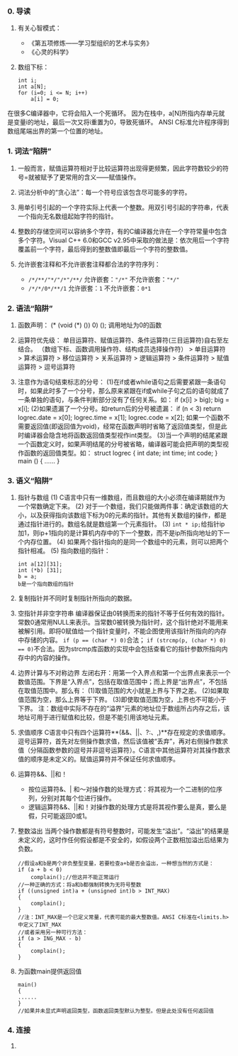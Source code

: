 ### 0. 导读

1. 有关心智模式：
	- 《第五项修炼——学习型组织的艺术与实务》
	- 《心灵的科学》

2. 数组下标：
	```
	int i;
	int a[N];
	for (i=0; i <= N; i++)
	    a[i] = 0;
	``` 
在很多C编译器中，它将会陷入一个死循环。
因为在栈中，a[N]所指内存单元就是变量i的地址，最后一次又将i重置为0，导致死循环。
ANSI C标准允许程序得到数组尾端出界的第一个位置的地址。

### 1. 词法“陷阱”

1. 一般而言，赋值运算符相对于比较运算符出现得更频繁，因此字符数较少的符号=就被赋予了更常用的含义——赋值操作。

2. 词法分析中的“贪心法”：每一个符号应该包含尽可能多的字符。

3. 用单引号引起的一个字符实际上代表一个整数。用双引号引起的字符串，代表一个指向无名数组起始字符的指针。

4. 整数的存储空间可以容纳多个字符，有的C编译器允许在一个字符常量中包含多个字符。Visual C++ 6.0和GCC v2.95中采取的做法是：依次用后一个字符覆盖前一个字符，最后得到的整数值即最后一个字符的整数值。

5. 允许嵌套注释和不允许嵌套注释都合法的字符序列：
	- `/*/**/"*/"/*"/**/`
	允许嵌套：`"/*"`
	不允许嵌套：`"*/"`
	- `/*/*/0*/**/1`
	允许嵌套：`1`
	不允许嵌套：`0*1`
	
### 2. 语法“陷阱”

1. 函数声明：
(* (void (*) ()) 0) ();
调用地址为0的函数

2. 运算符优先级：
单目运算符、赋值运算符、条件运算符(三目运算符)自右至左结合。
（数组下标、函数调用操作符、结构成员选择操作符） >  单目运算符  >  算术运算符  >  移位运算符  >  关系运算符  >  逻辑运算符  >  条件运算符  >  赋值运算符  >  逗号运算符

3. 注意作为语句结束标志的分号：
(1)在if或者while语句之后需要紧跟一条语句时，如果此时多了一个分号，那么原来紧跟在if或while子句之后的语句就成了一条单独的语句，与条件判断部分没有了任何关系。如：
if (x[i] > big);
    big = x[i];
(2)如果遗漏了一个分号。如return后的分号被遗漏：
if (n < 3)
    return
logrec.date = x[0];
logrec.time = x[1];
logrec.code = x[2];
如果一个函数不需要返回值(即返回值为void)，经常在函数声明时省略了返回值类型，但是此时编译器会隐含地将函数返回值类型视作int类型。
(3)当一个声明的结尾紧跟一个函数定义时，如果声明结尾的分号被省略，编译器可能会把声明的类型视作函数的返回值类型。如：
struct logrec {
    int date;
    int time;
    int code;
}
main ()
{
    ……
}

### 3. 语义“陷阱”

1. 指针与数组
(1) C语言中只有一维数组，而且数组的大小必须在编译期就作为一个常数确定下来。
(2) 对于一个数组，我们只能做两件事：确定该数组的大小，以及获得指向该数组下标为0的元素的指针。其他有关数组的操作，都是通过指针进行的。数组名就是数组第一个元素指针。
(3) `int * ip;`给指针ip加1，则ip+1指向的是计算机内存中的下一个整数，而不是ip所指向地址的下一个内存位置。
(4) 如果两个指针指向的是同一个数组中的元素，则可以把两个指针相减。
(5) 指向数组的指针：
	
	```
	int a[12][31];
	int (*b) [31];
	b = a;
	b是一个指向数组的指针
	```

2. 复制指针并不同时复制指针所指向的数据。

3. 空指针并非空字符串
编译器保证由0转换而来的指针不等于任何有效的指针。常数0通常用NULL来表示。当常数0被转换为指针时，这个指针绝对不能用来被解引用。即将0赋值给一个指针变量时，不能企图使用该指针所指向的内存中存储的内容。
`if (p == (char *) 0)`合法；
`if (strcmp(p, (char *) 0) == 0)`不合法。因为strcmp库函数的实现中会包括查看它的指针参数所指向内存中的内容的操作。

4. 边界计算与不对称边界
左闭右开：用第一个入界点和第一个出界点来表示一个数值范围。下界是“入界点”，包括在取值范围中；而上界是“出界点”，不包括在取值范围中。那么有：
(1)取值范围的大小就是上界与下界之差。
(2)如果取值范围为空，那么上界等于下界。
(3)即使取值范围为空，上界也不可能小于下界。
注：数组中实际不存在的“溢界”元素的地址位于数组所占内存之后，该地址可用于进行赋值和比较，但是不能引用该地址元素。

5. 求值顺序
C语言中只有四个运算符**(&&、||、?:、,)**存在规定的求值顺序。逗号运算符，首先对左侧操作数求值，然后该值被“丢弃”，再对右侧操作数求值（分隔函数参数的逗号并非逗号运算符）。C语言中其他运算符对其操作数求值的顺序是未定义的。赋值运算符并不保证任何求值顺序。

6. 运算符&&、||和！
	- 按位运算符&、| 和～对操作数的处理方式：将其视为一个二进制的位序列，分别对其每个位进行操作。
	- 逻辑运算符&&、||和！对操作数的处理方式是将其视作要么是真，要么是假，只可能返回0或1。

7. 整数溢出
当两个操作数都是有符号整数时，可能发生“溢出”。“溢出”的结果是未定义的，这时作任何假设都是不安全的，如假设两个正数相加溢出后结果为负数。
	
	```
	//假设a和b是两个非负整型变量，若要检查a+b是否会溢出，一种想当然的方式是：
	if (a + b < 0)
		complain();//但这并不能正常运行
	//一种正确的方式：将a和b都强制转换为无符号整数
	if ((unsigned int)a + (unsigned int)b > INT_MAX)
	{
		complain();
	}
	//注：INT_MAX是一个已定义常量，代表可能的最大整数值。ANSI C标准在<limits.h>中定义了INT_MAX
	//或者采用另一种可行方法：
	if (a > ING_MAX - b)
	{
		complain();
	}		
	```

9. 为函数main提供返回值
	```
	main()
	{
	......
	}
	//如果并未显式声明返回类型，函数返回类型默认为整型。但是此处没有任何返回值
	```

### 4. 连接

1. 
